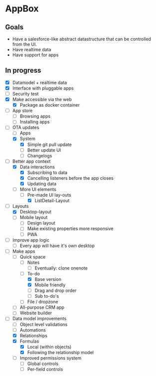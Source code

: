 # AppBox

## Goals

- Have a salesforce-like abstract datastructure that can be controlled from the UI.
- Have realtime data
- Have support for apps

## In progress

- [x] Datamodel + realtime data
- [x] Interface with pluggable apps
- [ ] Security test
- [x] Make accessible via the web
  - [x] Package as docker container
- [ ] App store
  - [ ] Browsing apps
  - [ ] Installing apps
- [ ] OTA updates
  - [ ] Apps
  - [x] System
    - [x] Simple git pull update
    - [ ] Better update UI
    - [ ] Changelogs
- [ ] Better app context
  - [X] Data interactions
    - [X] Subscribing to data
    - [X] Cancelling listeners before the app closes
    - [X] Updating data
  - [ ] More UI elements
    - [ ] Pre-made UI lay-outs
      - [x] ListDetail-Layout
- [ ] Layouts
  - [x] Desktop-layout
  - [ ] Mobile layout
    - [ ] Design layout
    - [ ] Make existing properties more responsive
    - [ ] PWA
- [ ] Improve app logic
  - [ ] Every app will have it's own desktop
- [ ] Make apps
  - [ ] Quick space
    - [ ] Notes
      - [ ] Eventually: clone onenote
    - [ ] To-do
      - [x] Base version
      - [x] Mobile friendly
      - [ ] Drag and drop order
      - [ ] Sub to-do's
    - [ ] File / dropzone
  - [ ] All-purpose CRM app
  - [ ] Website builder
- [ ] Data model improvements
  - [ ] Object level validations
  - [ ] Automations
  - [x] Relationships
  - [x] Formulas
    - [x] Local (within objects)
    - [x] Following the relationship model
  - [ ] Improved permissions system
    - [ ] Global controls
    - [ ] Per-field controls
